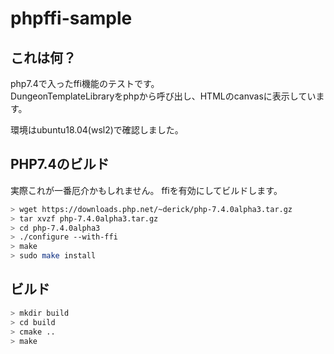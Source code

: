 # phpffi-sample

## これは何？
php7.4で入ったffi機能のテストです。  
DungeonTemplateLibraryをphpから呼び出し、HTMLのcanvasに表示しています。

環境はubuntu18.04(wsl2)で確認しました。

## PHP7.4のビルド

実際これが一番厄介かもしれません。 
ffiを有効にしてビルドします。
```sh
> wget https://downloads.php.net/~derick/php-7.4.0alpha3.tar.gz
> tar xvzf php-7.4.0alpha3.tar.gz
> cd php-7.4.0alpha3
> ./configure --with-ffi
> make
> sudo make install
```



## ビルド
```sh
> mkdir build
> cd build
> cmake ..
> make
```
